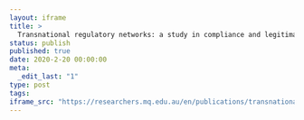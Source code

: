 ```yaml
---
layout: iframe
title: >
  Transnational regulatory networks: a study in compliance and legitimacy in counter-terrorist financing
status: publish
published: true
date: 2020-2-20 00:00:00
meta:
  _edit_last: "1"
type: post
tags:
iframe_src: "https://researchers.mq.edu.au/en/publications/transnational-regulatory-networks-a-study-in-compliance-and-legit"
---
```

        